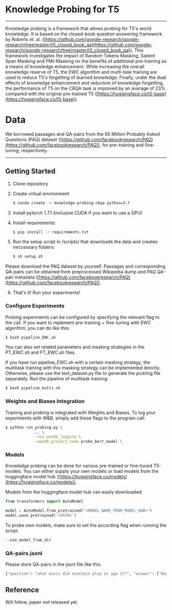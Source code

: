 # Knowledge Probing for T5
---

Knowledge probing is a framework that allows probing for T5's world knowledge. It is based on the closed-book question answering framework by Roberts et. al. ([https://github.com/google-research/google-research/tree/master/t5_closed_book_qa](https://github.com/google-research/google-research/tree/master/t5_closed_book_qa)). This framework investigates the impact of Random Tokens Masking, Salient Span Masking and PMI-Masking on the benefits of additional pre-training as a means of knowledge enhancement. While increasing the overall knowledge reserve of T5, the EWC algorithm and multi-task training are used to reduce T5's forgetting of learned knowledge. Finally, under the dual effects of knowledge enhancement and reduction of knowledge forgetting, the performance of T5 on the CBQA task is improved by an average of 23% compared with the original pre-trained T5 ([https://huggingface.co/t5-base](https://huggingface.co/t5-base)). 

# Data

We borrowed passages and QA-pairs from the 65 Million Probably Asked Questions (PAQ) dataset ([https://github.com/facebookresearch/PAQ](https://github.com/facebookresearch/PAQ)). for pre-training and fine-tuning, respectively.

---

## Getting Started

1. Clone repository
2. Create virtual environment

    ```bash
    $ conda create -n knowledge-probing-cbqa python=3.7 
    ```

3. Install pytorch 1.7.1 (inclusive CUDA if you want to use a GPU)
4. Install requirements:  

    ```bash
    $ pip install -r requirements.txt
    ```

5. Run the setup script in /scripts/ that downloads the data and creates neccessary folders: 

    ```bash
    $ sh setup.sh 
    ```
Please download the PAQ dataset by yourself. Passages and corresponding QA-pairs can be obtained from preprocessed Wikipedia dump and PAQ QA-pair metadata ([https://github.com/facebookresearch/PAQ](https://github.com/facebookresearch/PAQ)).

6. That's it! Run your experiments!

### Configure Experiments

Probing experiments can be configured by specifying the relevant flag to the call. If you want to mplement pre-training + fine-tuning with EWC algorithm, you can do like this:

```bash
$ bash pipeline_EWC.sh
```
You can also set related parameters and masking strategies in the PT_EWC.sh and FT_EWC.sh files. 

If you have run pipeline_EWC.sh with a certain masking strategy, the multitask training with this masking strategy can be implemented directly. Otherwise, please use the text_dataset.py file to generate the pickling file separately.
Run the pipeline of multitask training:

```bash
$ bash pipeline_multi.sh
```

### Weights and Biases Integration

Training and probing is integrated with Weights and Biases. To log your experiments with W&B, simply add these flags to the program call: 

```bash
$ python run_probing.py \
			... \
			--use_wandb_logging \
			--wandb_project_name probe_bert_model \
```

### Models

Knowledge probing can be done for various pre-trained or fine-tuned T5-models. You can either supply your own models or load models from the huggingface model hub ([https://huggingface.co/models](https://huggingface.co/models)).

Models from the huggingface model hub can easily downloaded:

```python
from transformers import AutoModel

model = AutoModel.from_pretrained("<MODEL_NAME_FROM_MODEL_HUB>")
model.save_pretrained('<PATH>')
```

To probe own models, make sure to set the according flag when running the scirpt:

```bash
--use_model_from_dir
```

### QA-pairs.jsonl

Please store QA-pairs in the jsonl file like this.
```python
{"question": "what music did einstein play at age 17?", "answer": ["Beethoven's violin sonatas"], "passage_id": "2114", "subsets": "L4"}
```

## Reference

Will follow, paper not released yet.
